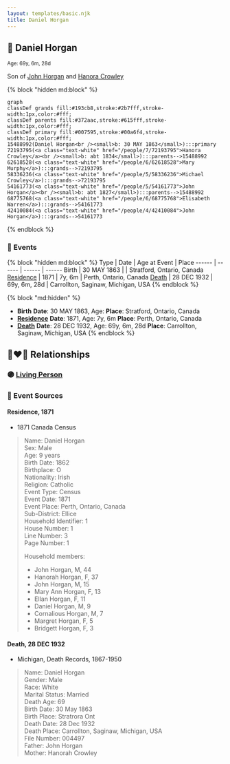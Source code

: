 ```yaml
---
layout: templates/basic.njk
title: Daniel Horgan
---
```

## 🔵 Daniel Horgan
<small>Age: 69y, 6m, 28d</small>

Son of [John Horgan](/people/5/54161773) and [Hanora Crowley](/people/7/72193795)

{% block "hidden md:block" %}
```mermaid
graph
classDef grands fill:#193cb8,stroke:#2b7fff,stroke-width:1px,color:#fff;
classDef parents fill:#372aac,stroke:#615fff,stroke-width:1px,color:#fff;
classDef primary fill:#007595,stroke:#00a6f4,stroke-width:1px,color:#fff;
15488992(Daniel Horgan<br /><small>b: 30 MAY 1863</small>):::primary
72193795(<a class="text-white" href="/people/7/72193795">Hanora Crowley</a><br /><small>b: abt 1834</small>):::parents-->15488992
62618528(<a class="text-white" href="/people/6/62618528">Mary Murphy</a>):::grands-->72193795
58336236(<a class="text-white" href="/people/5/58336236">Michael Crowley</a>):::grands-->72193795
54161773(<a class="text-white" href="/people/5/54161773">John Horgan</a><br /><small>b: abt 1827</small>):::parents-->15488992
68775768(<a class="text-white" href="/people/6/68775768">Elisabeth Warren</a>):::grands-->54161773
42410084(<a class="text-white" href="/people/4/42410084">John Horgan</a>):::grands-->54161773
```
{% endblock %}

### 📆 Events

{% block "hidden md:block" %}
Type | Date | Age at Event | Place
------ | ------ | ------ | ------
Birth | 30 MAY 1863 |  | Stratford, Ontario, Canada
[Residence](#event-event-0) | 1871 | 7y, 6m | Perth, Ontario, Canada
[Death](#event-event-4) | 28 DEC 1932 | 69y, 6m, 28d | Carrollton, Saginaw, Michigan, USA
{% endblock %}

{% block "md:hidden" %}
- **Birth**
**Date**: 30 MAY 1863, Age:
**Place**: Stratford, Ontario, Canada
- **[Residence](#event-event-0)**
**Date**: 1871, Age: 7y, 6m
**Place**: Perth, Ontario, Canada
- **[Death](#event-event-4)**
**Date**: 28 DEC 1932, Age: 69y, 6m, 28d
**Place**: Carrollton, Saginaw, Michigan, USA
{% endblock %}

## 👩‍❤️‍👨 Relationships

### 🟣 [Living Person](/people/7/71033808)

### 📰 Event Sources

#### <a id="event-event-0"></a> Residence, 1871
* 1871 Canada Census
>   
  > Name: Daniel Horgan  
  > Sex: Male  
  > Age: 9 years  
  > Birth Date: 1862  
  > Birthplace: O  
  > Nationality: Irish  
  > Religion: Catholic  
  > Event Type: Census  
  > Event Date: 1871  
  > Event Place: Perth, Ontario, Canada  
  > Sub-District: Ellice  
  > Household Identifier: 1  
  > House Number: 1  
  > Line Number: 3  
  > Page Number: 1  
  >   
  > Household members:  
  > - John Horgan, M, 44  
  > - Hanorah Horgan, F, 37  
  > - John Horgan, M, 15  
  > - Mary Ann Horgan, F, 13  
  > - Ellan Horgan, F, 11  
  > - Daniel Horgan, M, 9  
  > - Cornalious Horgan, M, 7  
  > - Margret Horgan, F, 5  
  > - Bridgett Horgan, F, 3  
  >

#### <a id="event-event-4"></a> Death, 28 DEC 1932
* Michigan, Death Records, 1867-1950
>   
  > Name: Daniel Horgan  
  > Gender: Male  
  > Race: White  
  > Marital Status: Married  
  > Death Age: 69  
  > Birth Date: 30 May 1863  
  > Birth Place: Stratrora Ont  
  > Death Date: 28 Dec 1932  
  > Death Place: Carrollton, Saginaw, Michigan, USA  
  > File Number: 004497  
  > Father: John Horgan  
  > Mother: Hanorah Crowley
